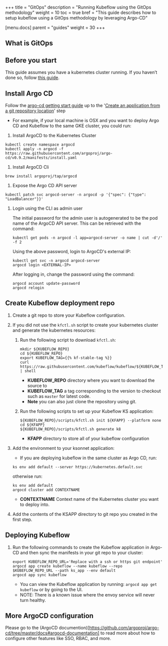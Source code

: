 +++
title = "GitOps"
description = "Running Kubeflow using the GitOps methodology"
weight = 10
toc = true
bref = "This guide describes how to setup kubeflow using a GitOps methodology by leveraging Argo-CD"

[menu.docs]
  parent = "guides"
  weight = 30
+++

## What is GitOps

## Before you start
This guide assumes you have a kubernetes cluster running. If you haven’t done so, follow [this guide](/docs/started/getting-started/#set-up-kubernetes).

## Install Argo CD
Follow the [argo-cd getting start guide](https://github.com/argoproj/argo-cd/blob/master/docs/getting_started.md) up to the '[Create an application from a git repository location](https://github.com/argoproj/argo-cd/blob/master/docs/getting_started.md#6-create-an-application-from-a-git-repository-location)' step

* For example, if your local machine is OSX and you want to deploy Argo CD and Kubeflow to the same GKE cluster, you could run:

1. Install ArgoCD to the Kubernetes Cluster
```shell
kubectl create namespace argocd
kubectl apply -n argocd -f https://raw.githubusercontent.com/argoproj/argo-cd/v0.9.2/manifests/install.yaml
```

1. Install ArgoCD Cli
```shell
brew install argoproj/tap/argocd
```

1. Expose the Argo CD API server
```shell
kubectl patch svc argocd-server -n argocd -p '{"spec": {"type": "LoadBalancer"}}'
```
1. Login using the CLI as admin user
    
    The initial password for the admin user is autogenerated to be the pod name of the ArgoCD API server. This can be retrieved with the command:

    ```shell
    kubectl get pods -n argocd -l app=argocd-server -o name | cut -d'/' -f 2
    ```

    Using the above password, login to ArgoCD's external IP:
    ```shell
    kubectl get svc -n argocd argocd-server
    argocd login <EXTERNAL-IP>
    ```
    After logging in, change the password using the command:
    ```shell
    argocd account update-password
    argocd relogin
    ```

## Create Kubeflow deployment repo
1. Create a git repo to store your Kubeflow configuration.
1. If you did not use the `kfctl.sh` script to create your kubernetes cluster and generate the kubernetes resources:
    1. Run the following script to download `kfctl.sh`:

        ```shell
        mkdir ${KUBEFLOW_REPO}
        cd ${KUBEFLOW_REPO}
        export KUBEFLOW_TAG={{% kf-stable-tag %}}
        curl https://raw.githubusercontent.com/kubeflow/kubeflow/${KUBEFLOW_TAG}/scripts/download.sh | shell
        ```
        * **KUBEFLOW_REPO** directory where you want to download the source to
        * **KUBEFLOW_TAG** a tag corresponding to the version to checkout such as `master` for latest code.
        * **Note** you can also just clone the repository using git.
    1. Run the following scripts to set up your Kubeflow KS application:

        ```
        ${KUBEFLOW_REPO}/scripts/kfctl.sh init ${KFAPP} --platform none
        cd ${KFAPP}
        ${KUBEFLOW_REPO}/scripts/kfctl.sh generate k8
        ```
        * **KFAPP** directory to store all of your kubeflow configuration

1. Add the environment to your ksonnet application:
    * If you are deploying kubeflow in the same cluster as Argo CD, run:

    ```shell
    ks env add default --server https://kubernetes.default.svc
    ```
    otherwise run:
    ```shell
    ks env add default
    argocd cluster add CONTEXTNAME
    ```
    * **CONTEXTNAME** Context name of the Kubernetes cluster you want to deploy into.
1.  Add the contents of the KSAPP directory to git repo you created in the first step.

## Deploying Kubeflow
1. Run the following commands to create the Kubeflow application in Argo-CD and then sync the manifests in your git repo to your cluster:

    ```shell
    export KUBEFLOW_REPO_URL='Replace with a ssh or https git endpoint'
    argocd app create kubeflow --name kubeflow --repo $KUBEFLOW_REPO_URL --path ks_app --env default
    argocd app sync kubeflow
    ```
    * You can view the Kubeflow application by running: 
    ```argocd app get kubeflow```
    or by going to the UI.
    * NOTE: There is a known issue where the envoy service will never turn healthy.

## More ArgoCD configuration
Please go to the (ArgoCD documention)[https://github.com/argoproj/argo-cd/tree/master/docs#argocd-documentation] to read more about how to configure other features like SSO, RBAC, and more.